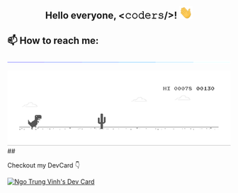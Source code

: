 <div align="center">
  <h2> Hello everyone, <𝚌𝚘𝚍𝚎𝚛𝚜/>! <img src="https://raw.githubusercontent.com/ABSphreak/ABSphreak/master/gifs/Hi.gif" width="30px"></h2>
</div>
  
## 📫 How to reach me:

<a href="#"><img src="https://github.com/MLX15/MLX15/blob/master/a.gif"></a>
<div align="center">
  <img src="https://raw.githubusercontent.com/vinhngo1907/vinhngo1907/main/dino.gif">
</div>
 ## <p align="left">Checkout my DevCard 👇</p>
<a href="https://app.daily.dev/vinhngo9907"><img src="https://api.daily.dev/devcards/830d9ce27c764560a7c7b3a51c3db94e.png?r=c4o" width="300" alt="Ngo Trung Vinh's Dev Card"/>
  </a>
<!--  ## <p align="left">🔥Profile stats</p> -->

<!---
vinhngo1907/vinhngo1907 is a ✨ special ✨ repository because its `README.md` (this file) appears on your GitHub profile.
You can click the Preview link to take a look at your changes.
--->

<!-- https://github.com/vinhngo1907/github-readme-stats -->
<!-- <br>
<div align=center>
  
  <div style="display: flex; flex-direction: column;">
    <a href="#" title="orgball2608">
      <img width="315" align="center" src="https://github-readme-stats.vercel.app/api/top-langs/?username=vinhngo1907&hide=c%23,powershell,Mathematica,Ruby,Objective-C,Objective-C%2b%2b,Cuda&title_color=61dafb&text_color=ffffff&icon_color=61dafb&bg_color=20232a&langs_count=8&layout=compact&border_color=61dafb&hide_border=true" />
    </a>
    <a href="#" title="orgball2608">
      <img align="right" width="434" src="https://github-readme-stats.vercel.app/api?username=vinhngo1907&show_icons=true&theme=react&border_color=61dafb&hide_border=true" />
    </a>
  </div>
</div> -->
